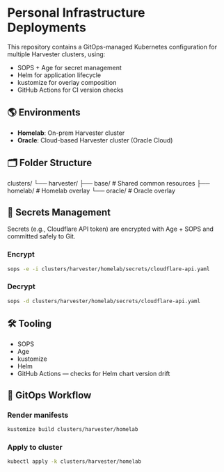# Personal Infrastructure Deployments

This repository contains a GitOps-managed Kubernetes configuration for multiple Harvester clusters, using:

- SOPS + Age for secret management
- Helm for application lifecycle
- kustomize for overlay composition
- GitHub Actions for CI version checks

## 🌎 Environments

- **Homelab**: On-prem Harvester cluster
- **Oracle**: Cloud-based Harvester cluster (Oracle Cloud)

## 🗂️ Folder Structure

clusters/
└── harvester/
├── base/ # Shared common resources
├── homelab/ # Homelab overlay
└── oracle/ # Oracle overlay

## 🔐 Secrets Management

Secrets (e.g., Cloudflare API token) are encrypted with Age + SOPS and committed safely to Git.


### Encrypt
```bash
sops -e -i clusters/harvester/homelab/secrets/cloudflare-api.yaml
```

### Decrypt
```bash
sops -d clusters/harvester/homelab/secrets/cloudflare-api.yaml
```

## 🛠️ Tooling
- SOPS
- Age
- kustomize
- Helm
- GitHub Actions — checks for Helm chart version drift

## 🚀 GitOps Workflow

### Render manifests
```bash
kustomize build clusters/harvester/homelab
```

### Apply to cluster
```bash
kubectl apply -k clusters/harvester/homelab
```

